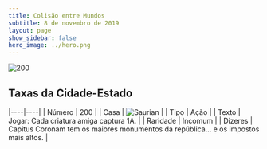 ```yaml
---
title: Colisão entre Mundos
subtitle: 8 de novembro de 2019
layout: page
show_sidebar: false
hero_image: ../hero.png
---
```


![200](https://cdn.keyforgegame.com/media/card_front/pt/452_200_WH2W5MRQ46XW_pt.png)

## Taxas da Cidade-Estado

|----|----|
| Número | 200 |
| Casa | ![Saurian](https://archonarcana.com/images/thumb/9/9e/Saurian_P.png/22px-Saurian_P.png "Sauro") |
| Tipo | Ação |
| Texto | Jogar: Cada criatura amiga captura 1A. |
| Raridade | Incomum |
| Dizeres | Capitus Coronam tem os maiores monumentos  da república… e os impostos mais altos. |
